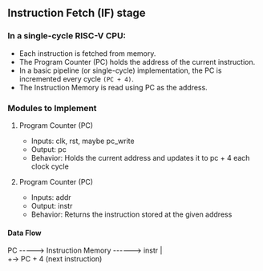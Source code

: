 ## Instruction Fetch (IF) stage

### In a single-cycle RISC-V CPU:
- Each instruction is fetched from memory.
- The Program Counter (PC) holds the address of the current instruction.
- In a basic pipeline (or single-cycle) implementation, the PC is incremented every cycle `(PC + 4)`.
- The Instruction Memory is read using PC as the address.

### Modules to Implement
1. Program Counter (PC)
   - Inputs: clk, rst, maybe pc_write
   - Output: pc
   - Behavior: Holds the current address and updates it to pc + 4 each clock cycle
  
2. Program Counter (PC)
   - Inputs: addr
   - Output: instr
   - Behavior: Returns the instruction stored at the given address

#### Data Flow
PC -----> Instruction Memory ------> instr
 |                                   
 +-> PC + 4 (next instruction)


<!--
- To preview: Ctrl+Shift+V
- To convert to pdf: F1 -> write "export" -> choose pdf
- To run waveguide simulation run in terminal: gtkwave.exe .\dump.vcd
--->
